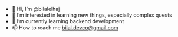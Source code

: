 - 👋 Hi, I’m @bilalelhaj
- 👀 I’m interested in learning new things, especially complex quests
- 🌱 I’m currently learning backend development
- 📫 How to reach me bilal.devco@gmail.com

<!---
bilalelhaj/bilalelhaj is a ✨ special ✨ repository because its `README.md` (this file) appears on your GitHub profile.
You can click the Preview link to take a look at your changes.
--->
